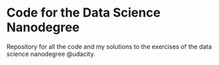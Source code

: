 # Code for the Data Science Nanodegree
Repository for all the code and my solutions to the exercises of the data science nanodegree @udacity.
